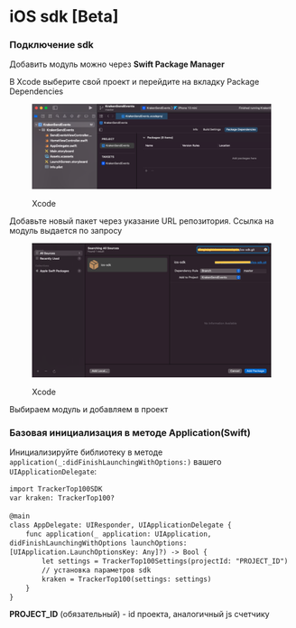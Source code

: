 # iOS sdk \[Beta]

### Подключение sdk

Добавить модуль можно через **Swift Package Manager**

В Xcode выберите свой проект и перейдите на вкладку Package Dependencies

<figure><img src="../.gitbook/assets/Снимок экрана 2022-09-07 в 14.20.15.png" alt=""><figcaption><p>Xcode</p></figcaption></figure>

Добавьте новый пакет через указание URL репозитория. Ссылка на модуль выдается по запросу

<figure><img src="../.gitbook/assets/Снимок экрана 2022-09-07 в 14.27.08.png" alt=""><figcaption><p> Xcode</p></figcaption></figure>

Выбираем модуль и добавляем в проект

### Базовая инициализация в методе Application(Swift)

Инициализируйте библиотеку в методе `application(_:didFinishLaunchingWithOptions:)` вашего `UIApplicationDelegate`:

```
import TrackerTop100SDK
var kraken: TrackerTop100?

@main
class AppDelegate: UIResponder, UIApplicationDelegate {
    func application(_ application: UIApplication, didFinishLaunchingWithOptions launchOptions: [UIApplication.LaunchOptionsKey: Any]?) -> Bool {
        let settings = TrackerTop100Settings(projectId: "PROJECT_ID")
        // установка параметров sdk
        kraken = TrackerTop100(settings: settings)
    }
}
```

**PROJECT\_ID** (обязательный) - id проекта, аналогичный js счетчику

